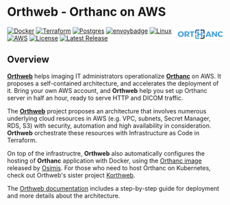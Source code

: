 # Orthweb - Orthanc on AWS
<a href="https://www.orthanc-server.com/"><img style="float" align="right" src="docs/assets/images/orthanc_logo.png"></a>

[![Docker](https://img.shields.io/badge/docker-%230db7ed.svg?logo=docker&logoColor=white)](https://www.docker.com/)
[![Terraform](https://img.shields.io/badge/terraform-%235835CC.svg?logo=terraform&logoColor=white)](https://www.terraform.io/)
[![Postgres](https://img.shields.io/badge/postgres-%23316192.svg?logo=postgresql&logoColor=white)](https://www.postgresql.org/)
[![envoybadge](https://img.shields.io/badge/envoyproxy-%23ac6199.svg?logo=envoyproxy&logoColor=white)](https://www.envoyproxy.io/)
[![Linux](https://img.shields.io/badge/Linux-FCC624?logo=linux&logoColor=black)](https://aws.amazon.com/amazon-linux-2)
[![AWS](https://img.shields.io/badge/AWS-%23FF9900.svg?logo=amazon-aws&logoColor=white)](https://portal.aws.amazon.com/)
[![License](https://img.shields.io/badge/License-Apache_2.0-blue.svg)](https://opensource.org/licenses/Apache-2.0)
[![Latest Release](https://img.shields.io/github/v/release/digihunch/orthweb)](https://github.com/digihunch/orthweb/releases/latest) 
## Overview

**[Orthweb](https://github.com/digihunch/orthweb)** helps imaging IT administrators operationalize **[Orthanc](https://www.orthanc-server.com/)** on AWS. It proposes a self-contained architecture, and accelerates the deployment of it. Bring your own AWS account, and **Orthweb** help you set up Orthanc server in half an hour, ready to serve HTTP and DICOM traffic.

The **[Orthweb](https://github.com/digihunch/orthweb)** project proposes an architecture that involves numerous underlying cloud resources in AWS (e.g. VPC, subnets, Secret Manager, RDS, S3) with security, automation and high availability in consideration. **Orthweb** orchestrate these resources with Infrastructure as Code in Terraform.

On top of the infrastructre, **Orthweb** also automatically configures the hosting of **Orthanc** application with Docker, using the [Orthanc image](https://hub.docker.com/r/osimis/orthanc) released by [Osimis](https://www.osimis.io/). For those who need to host Orthanc on Kubernetes, check out Orthweb's sister project [Korthweb](https://github.com/digihunch/korthweb).

The [Orthweb documentation](https://digihunch.github.io/orthweb/) includes a step-by-step guide for deployment and more details about the architecture.
